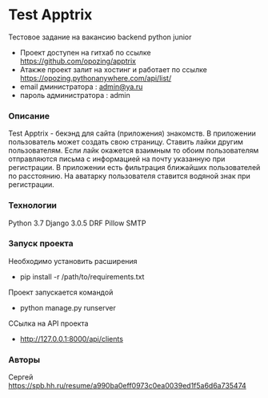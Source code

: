 # Test Apptrix
Тестовое задание на вакансию backend python junior

- Проект доступен  на гитхаб  по ссылке https://github.com/opozing/apptrix
- Атакже проект залит на хостинг и работает по ссылке https://opozing.pythonanywhere.com/api/list/
- email дминистратора : admin@ya.ru
- пароль администратора : admin

### Описание
Test Apptrix - бекэнд для сайта (приложения) знакомств.
В приложении пользователь может создать свою страницу. Ставить лайки другим пользователям.
Если лайк окажется взаимным то обоим пользователям отправляются письма с информацией 
на почту указанную при регистрации.
В приложении есть фильтрация ближайших пользователей по расстоянию.
На аватарку пользователя ставится водяной знак при регистрации.


### Технологии
Python 3.7
Django 3.0.5
DRF
Pillow
SMTP


### Запуск проекта
Необходимо установить расширения
- pip install -r /path/to/requirements.txt

Проект запускается командой
- python manage.py runserver

ССылка на API проекта
- http://127.0.0.1:8000/api/clients



### Авторы
Сергей 
https://spb.hh.ru/resume/a990ba0eff0973c0ea0039ed1f5a6d6a735474
